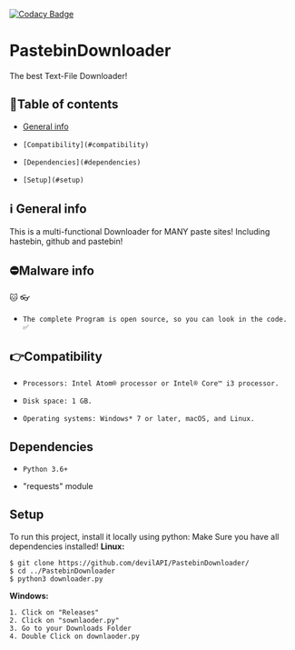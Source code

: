 [![Codacy Badge](https://app.codacy.com/project/badge/Grade/3835f97ae48544bd8ccabd3b5503130b)](https://www.codacy.com/manual/devilAPI/PastebinDownloader?utm_source=github.com&amp;utm_medium=referral&amp;utm_content=devilAPI/PastebinDownloader&amp;utm_campaign=Badge_Grade)
# PastebinDownloader
The best Text-File Downloader!
## 📑Table of contents
  *   [General info](#ℹ%EF%B8%8F-general-info)
*     [Compatibility](#compatibility)
*     [Dependencies](#dependencies)
*     [Setup](#setup)
## ℹ️ General info
This is a multi-functional Downloader for MANY paste sites! Including hastebin, github and pastebin!
## ⛔Malware info
🐱 👓
*     The complete Program is open source, so you can look in the code. ✅
## 👉Compatibility
*     Processors: Intel Atom® processor or Intel® Core™ i3 processor.
*     Disk space: 1 GB.
*     Operating systems: Windows* 7 or later, macOS, and Linux.
## Dependencies
*     Python 3.6+
*    "requests" module
## Setup
To run this project, install it locally using python:
Make Sure you have all dependencies installed!
**Linux:** 
```shell
$ git clone https://github.com/devilAPI/PastebinDownloader/
$ cd ../PastebinDownloader
$ python3 downloader.py
```
**Windows:**
```shell
1. Click on "Releases"
2. Click on "sownlaoder.py"
3. Go to your Downloads Folder
4. Double Click on downlaoder.py
```
